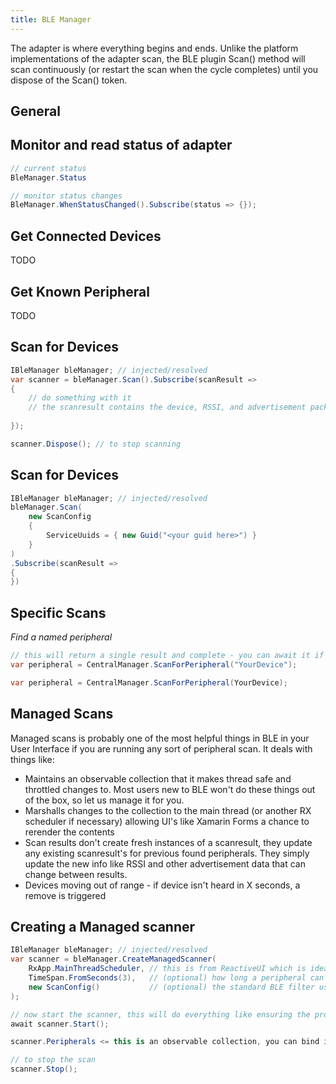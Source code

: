 ```yaml
---
title: BLE Manager
---
```

The adapter is where everything begins and ends.  Unlike the platform implementations of the adapter scan, the BLE plugin Scan()
method will scan continuously (or restart the scan when the cycle completes) until you dispose of the Scan() token.


## General

## Monitor and read status of adapter
```csharp
// current status
BleManager.Status

// monitor status changes
BleManager.WhenStatusChanged().Subscribe(status => {});
```

## Get Connected Devices
TODO

## Get Known Peripheral
TODO

## Scan for Devices

```csharp
IBleManager bleManager; // injected/resolved
var scanner = bleManager.Scan().Subscribe(scanResult => 
{
    // do something with it
    // the scanresult contains the device, RSSI, and advertisement packet
        
});

scanner.Dispose(); // to stop scanning
```


## Scan for Devices 
```csharp
IBleManager bleManager; // injected/resolved
bleManager.Scan(
    new ScanConfig 
    {
        ServiceUuids = { new Guid("<your guid here>") }
    }
)
.Subscribe(scanResult => 
{
})
```


## Specific Scans

_Find a named peripheral_

```csharp
// this will return a single result and complete - you can await it if you want
var peripheral = CentralManager.ScanForPeripheral("YourDevice");

var peripheral = CentralManager.ScanForPeripheral(YourDevice);
```


## Managed Scans

Managed scans is probably one of the most helpful things in BLE in your User Interface if you are running any sort of peripheral scan.  It deals with things like:

* Maintains an observable collection that it makes thread safe and throttled changes to. Most users new to BLE won't do these things out of the box, so let us manage it for you.
* Marshalls changes to the collection to the main thread (or another RX scheduler if necessary) allowing UI's like Xamarin Forms a chance to rerender the contents
* Scan results don't create fresh instances of a scanresult, they update any existing scanresult's for previous found peripherals.  They simply update the new info like RSSI and other advertisement data that can change between results.
* Devices moving out of range - if device isn't heard in X seconds, a remove is triggered


## Creating a Managed scanner

```csharp
IBleManager bleManager; // injected/resolved
var scanner = bleManager.CreateManagedScanner(
    RxApp.MainThreadScheduler, // this is from ReactiveUI which is ideal for this scenario as this will put changes on the main thread for your UI to render
    TimeSpan.FromSeconds(3),   // (optional) how long a peripheral can go "underheard" before being removed from the list.  Defaults to 3 seconds
    new ScanConfig()           // (optional) the standard BLE filter used by the regular Shiny scanner
);

// now start the scanner, this will do everything like ensuring the proper permissions
await scanner.Start();

scanner.Peripherals <= this is an observable collection, you can bind it directly to a page and watch it update live

// to stop the scan
scanner.Stop();
```

